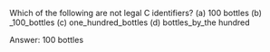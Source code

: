 Which of the following are not legal C identifiers?
(a) 100 bottles
(b) _100_bottles
(c) one_hundred_bottles
(d) bottles_by_the hundred

Answer:
100 bottles

